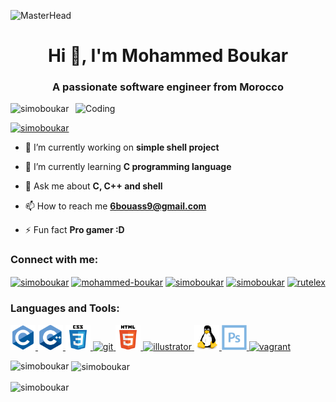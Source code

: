 ![MasterHead](https://www.thesouthafrican.com/wp-content/uploads/2022/12/ALX-800x529.jpg)
<h1 align="center">Hi 👋, I'm Mohammed Boukar</h1>
<h3 align="center">A passionate software engineer from Morocco</h3>
<img align="right" alt="Coding" width="400" src="https://i.pinimg.com/originals/50/c5/f1/50c5f1847013012ee0f25f67fdddb8d9.gif">

<p align="left"> <img src="https://komarev.com/ghpvc/?username=simoboukar&label=Profile%20views&color=0e75b6&style=flat" alt="simoboukar" /> </p>

<p align="left"> <a href="https://twitter.com/simoboukar" target="blank"><img src="https://img.shields.io/twitter/follow/simoboukar?logo=twitter&style=for-the-badge" alt="simoboukar" /></a> </p>

- 🔭 I’m currently working on **simple shell project**

- 🌱 I’m currently learning **C programming language**

- 💬 Ask me about **C, C++ and shell**

- 📫 How to reach me **6bouass9@gmail.com**

- ⚡ Fun fact **Pro gamer :D**

<h3 align="left">Connect with me:</h3>
<p align="left">
<a href="https://twitter.com/simoboukar" target="blank"><img align="center" src="https://raw.githubusercontent.com/rahuldkjain/github-profile-readme-generator/master/src/images/icons/Social/twitter.svg" alt="simoboukar" height="30" width="40" /></a>
<a href="https://linkedin.com/in/mohammed-boukar" target="blank"><img align="center" src="https://raw.githubusercontent.com/rahuldkjain/github-profile-readme-generator/master/src/images/icons/Social/linked-in-alt.svg" alt="mohammed-boukar" height="30" width="40" /></a>
<a href="https://fb.com/simoboukar" target="blank"><img align="center" src="https://raw.githubusercontent.com/rahuldkjain/github-profile-readme-generator/master/src/images/icons/Social/facebook.svg" alt="simoboukar" height="30" width="40" /></a>
<a href="https://instagram.com/simoboukar" target="blank"><img align="center" src="https://raw.githubusercontent.com/rahuldkjain/github-profile-readme-generator/master/src/images/icons/Social/instagram.svg" alt="simoboukar" height="30" width="40" /></a>
<a href="https://discord.gg/rutelex" target="blank"><img align="center" src="https://raw.githubusercontent.com/rahuldkjain/github-profile-readme-generator/master/src/images/icons/Social/discord.svg" alt="rutelex" height="30" width="40" /></a>
</p>

<h3 align="left">Languages and Tools:</h3>
<p align="left"> <a href="https://www.cprogramming.com/" target="_blank" rel="noreferrer"> <img src="https://raw.githubusercontent.com/devicons/devicon/master/icons/c/c-original.svg" alt="c" width="40" height="40"/> </a> <a href="https://www.w3schools.com/cpp/" target="_blank" rel="noreferrer"> <img src="https://raw.githubusercontent.com/devicons/devicon/master/icons/cplusplus/cplusplus-original.svg" alt="cplusplus" width="40" height="40"/> </a> <a href="https://www.w3schools.com/css/" target="_blank" rel="noreferrer"> <img src="https://raw.githubusercontent.com/devicons/devicon/master/icons/css3/css3-original-wordmark.svg" alt="css3" width="40" height="40"/> </a> <a href="https://git-scm.com/" target="_blank" rel="noreferrer"> <img src="https://www.vectorlogo.zone/logos/git-scm/git-scm-icon.svg" alt="git" width="40" height="40"/> </a> <a href="https://www.w3.org/html/" target="_blank" rel="noreferrer"> <img src="https://raw.githubusercontent.com/devicons/devicon/master/icons/html5/html5-original-wordmark.svg" alt="html5" width="40" height="40"/> </a> <a href="https://www.adobe.com/in/products/illustrator.html" target="_blank" rel="noreferrer"> <img src="https://www.vectorlogo.zone/logos/adobe_illustrator/adobe_illustrator-icon.svg" alt="illustrator" width="40" height="40"/> </a> <a href="https://www.linux.org/" target="_blank" rel="noreferrer"> <img src="https://raw.githubusercontent.com/devicons/devicon/master/icons/linux/linux-original.svg" alt="linux" width="40" height="40"/> </a> <a href="https://www.photoshop.com/en" target="_blank" rel="noreferrer"> <img src="https://raw.githubusercontent.com/devicons/devicon/master/icons/photoshop/photoshop-line.svg" alt="photoshop" width="40" height="40"/> </a> <a href="https://www.vagrantup.com/" target="_blank" rel="noreferrer"> <img src="https://www.vectorlogo.zone/logos/vagrantup/vagrantup-icon.svg" alt="vagrant" width="40" height="40"/> </a> </p>

<p><img align="left" src="https://github-readme-stats.vercel.app/api/top-langs?username=simoboukar&show_icons=true&locale=en&layout=compact" alt="simoboukar" /></p>

<p>&nbsp;<img align="center" src="https://github-readme-stats.vercel.app/api?username=simoboukar&show_icons=true&locale=en" alt="simoboukar" /></p>

<p><img align="center" src="https://github-readme-streak-stats.herokuapp.com/?user=simoboukar&" alt="simoboukar" /></p>

